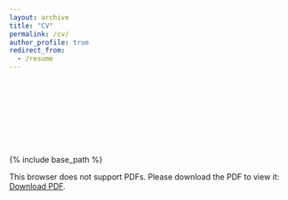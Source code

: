 ```yaml
---
layout: archive
title: "CV"
permalink: /cv/
author_profile: true
redirect_from:
  - /resume
---
```


{% include base_path %}
<object data="/files/toslali_resume.pdf" type="application/pdf" width="700px" height="700px">
    <embed src="/files/toslali_resume.pdf">
        <p>This browser does not support PDFs. Please download the PDF to view it: <a href="https://github.com/mtoslalibu/mtoslalibu.github.io/blob/master/files/toslali_resume.pdf">Download PDF</a>.</p>
    </embed>
</object>
